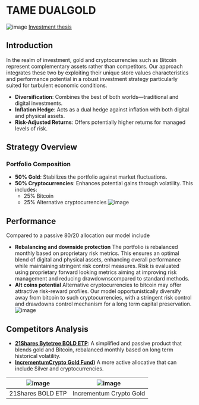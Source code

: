 # TAME DUALGOLD
![image](https://github.com/tamecap/rnd_dualgold/assets/41928138/c4e8c9d1-54c6-4ac5-a351-2f6281e28c0b)
[Investment thesis](DUALGOLD_whitepaper.pdf)
## Introduction
In the realm of investment, gold and cryptocurrencies such as Bitcoin represent complementary assets rather than competitors. Our approach integrates these two by exploiting their unique store values characteristics and performance potential in a robust investment strategy particularly suited for turbulent economic conditions.
- **Diversification**: Combines the best of both worlds—traditional and digital investments.
- **Inflation Hedge**: Acts as a dual hedge against inflation with both digital and physical assets.
- **Risk-Adjusted Returns**: Offers potentially higher returns for managed levels of risk.

## Strategy Overview

### Portfolio Composition
- **50% Gold**: Stabilizes the portfolio against market fluctuations.
- **50% Cryptocurrencies**: Enhances potential gains through volatility. This includes:
  - 25% Bitcoin
  - 25% Alternative cryptocurrencies
![image](https://github.com/tamecap/dualgold_public/assets/41928138/ad32780c-4572-44ea-a46d-b80f44c013e5)



## Performance
Compared to a passive 80/20 allocation our model include 
- **Rebalancing and downside protection**
The portfolio is rebalanced monthly based on proprietary risk metrics. This ensures an optimal blend of digital and physical assets, enhancing overall performance while maintaining stringent risk control measures.
Risk is evaluated using proprietary forward looking metrics aiming at improving risk management and reducing drawdownscompared to standard methods.
- **Alt coins potential**
Alternative cryptocurrencies to bitcoin may offer attractive risk-reward profiles. Our model opportunistically diversify away from bitcoin to such cryptocurrencies, with a stringent risk control and drawdowns control mechanism for a long term capital preservation.
![image](https://github.com/tamecap/dualgold_public/assets/41928138/2404ab5b-7006-40bb-822b-33753a682a87)

## Competitors Analysis
- **[21Shares Bytetree BOLD ETP](https://www.21shares.com/product/bold)**: 
A simplified and passive product that blends gold and Bitcoin, rebalanced monthly based on long term historical volatility.
- **[IncrementumCrypto Gold Fund](https://www.interactivebrokers.co.uk/sso/Login?RL=1&locale=en_US))**
A more active allocative that can include Silver and cryptocurrencies.

| ![image](https://github.com/tamecap/dualgold_public/assets/41928138/d46837ec-accc-42e6-a990-7340d5dc95c8)| ![image](https://github.com/tamecap/dualgold_public/assets/41928138/f9b8d808-e24d-4c3e-9d3e-e91bc9d909b5)|
|-------------------------|-------------------------|
| 21Shares BOLD ETP  | Incrementum Crypto Gold  |



